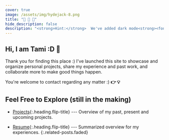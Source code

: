 ```yaml
---
cover: true
image: /assets/img/hydejack-8.png
title: "💚 💛 💜"
hide_description: false
description: "<strong>Hint:</strong>  We've added dark mode<strong><font color='ffffff' size='3'>  ALRIGHT :D</font></strong>"
---
```


## Hi, I am Tami :D 🎉

Thank you for finding this place :)
I've launched this site to showcase and organize personal projects, share my experience and past work, and collaborate more to make good things happen.

You're welcome to contact regarding any matter :)
**👉 💡**

## Feel Free to Explore (still in the making)

<!-- * [Blog]{:.heading.flip-title} --- Just a glimpse into my engineering career. -->
* [Projects]{:.heading.flip-title} ---  Overview of my past, present and upcoming projects.
<!-- * [Mini-Projects]{:.heading.flip-title} ---  My spare time practice projects. -->
<!-- * [Certifications]{:.heading.flip-title} --- A few achievements, but rare ones. -->
* [Resume]{:.heading.flip-title} --- Summarized overview for my experiences.
{:.related-posts.faded}


[blog]: blog-posts/
[projects]: projects/
[mini-projects]: mini-projects/
[certifications]: certifications/
[resume]: resume/

